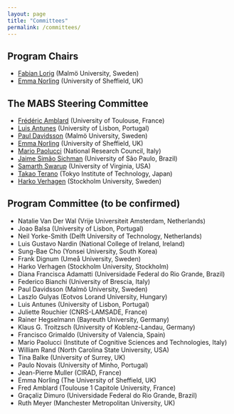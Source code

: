 ```yaml
---
layout: page
title: "Committees"
permalink: /committees/
---
```


## Program Chairs
* [Fabian Lorig](https://mau.se/en/persons/fabian.lorig/) (Malmö University, Sweden)
* [Emma Norling](https://www.sheffield.ac.uk/dcs/people/academic/emma-norling) (University of Sheffield, UK)


## The MABS Steering Committee

* [Frédéric Amblard](http://simsoc.free.fr/) (University of Toulouse, France)
* [Luis Antunes](http://www.di.fc.ul.pt/~xarax/) (University of Lisbon, Portugal)
* [Paul Davidsson](http://forskning.mah.se/en/id/ctpada) (Malmö University, Sweden)
* [Emma Norling](https://www.sheffield.ac.uk/dcs/people/academic/emma-norling) (University of Sheffield, UK)
* [Mario Paolucci](http://www.istc.cnr.it/people/mario-paolucci) (National Research Council, Italy)
* [Jaime Simão Sichman](http://www.pcs.usp.br/~jaime/) (University of São Paulo, Brazil)
* [Samarth Swarup](http://people.virginia.edu/~ss7rs) (University of Virginia, USA)
* [Takao Terano](http://www.trn.dis.titech.ac.jp/GEAR/index.html) (Tokyo Institute of Technology, Japan)
* [Harko Verhagen](https://www.su.se/english/profiles/verhagen-1.183172) (Stockholm University, Sweden) 

## Program Committee (to be confirmed)
* Natalie Van Der Wal (Vrije Universiteit Amsterdam, Netherlands)
* Joao Balsa (University of Lisbon, Portugal)
* Neil Yorke-Smith (Delft University of Technology, Netherlands)
* Luis Gustavo Nardin (National College of Ireland, Ireland)
* Sung-Bae Cho (Yonsei University, South Korea)
* Frank Dignum (Umeå University, Sweden)
* Harko Verhagen (Stockholm University, Stockholm)
* Diana Francisca Adamatti (Universidade Federal do Rio Grande, Brazil)
* Federico Bianchi (University of Brescia, Italy)
* Paul Davidsson (Malmö University, Sweden)
* Laszlo Gulyas (Eotvos Lorand University, Hungary)
* Luis Antunes (University of Lisbon, Portugal)
* Juliette Rouchier (CNRS-LAMSADE, France)
* Rainer Hegselmann (Bayreuth University, Germany)
* Klaus G. Troitzsch (University of Koblenz-Landau, Germany)
* Francisco Grimaldo (University of Valencia, Spain)
* Mario Paolucci (Institute of Cognitive Sciences and Technologies, Italy)
* William Rand (North Carolina State University, USA)
* Tina Balke (University of Surrey, UK)
* Paulo Novais (University of Minho, Portugal)
* Jean-Pierre Muller (CIRAD, France)
* Emma Norling (The University of Sheffield, UK)
* Fred Amblard (Toulouse 1 Capitole University, France)
* Graçaliz Dimuro (Universidade Federal do Rio Grande, Brazil)
* Ruth Meyer (Manchester Metropolitan University, UK)

